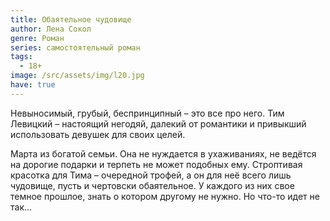 ```yaml
---
title: Обаятельное чудовище
author: Лена Сокол
genre: Роман
series: самостоятельный роман
tags:
  - 18+
image: /src/assets/img/l20.jpg
have: true
---
```

Невыносимый, грубый, беспринципный – это все про него. Тим Левицкий – настоящий негодяй, далекий от романтики и привыкший использовать девушек для своих целей.

Марта из богатой семьи. Она не нуждается в ухаживаниях, не ведётся на дорогие подарки и терпеть не может подобных ему. Строптивая красотка для Тима – очередной трофей, а он для неё всего лишь чудовище, пусть и чертовски обаятельное. У каждого из них свое темное прошлое, знать о котором другому не нужно. Но что-то идет не так…
